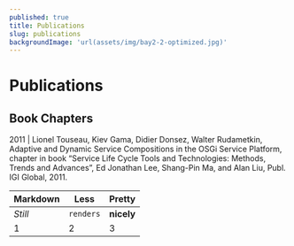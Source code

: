 ```yaml
---
published: true
title: Publications
slug: publications
backgroundImage: 'url(assets/img/bay2-2-optimized.jpg)'
---
```


# Publications
## Book Chapters

2011 | Lionel Touseau, Kiev Gama, Didier Donsez, Walter Rudametkin, Adaptive and Dynamic Service Compositions in the OSGi Service Platform, chapter in book “Service Life Cycle Tools and Technologies: Methods, Trends and Advances”, Ed Jonathan Lee, Shang-Pin Ma, and Alan Liu, Publ. IGI Global, 2011.


Markdown | Less | Pretty
--- | --- | ---
*Still* | `renders` | **nicely**
1 | 2 | 3
